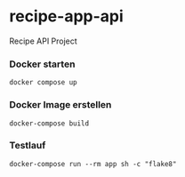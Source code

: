 # recipe-app-api

Recipe API Project

### Docker starten

`docker compose up`

### Docker Image erstellen

`docker-compose build`

### Testlauf

`docker-compose run --rm app sh -c "flake8"`
